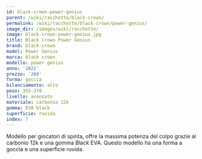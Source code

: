```yaml
---
id: black-crown-power-genius
parent: /wiki/racchette/black-crown/
permalink: /wiki/racchette/black-crown/power-genius/
image_dir: /images/wiki/racchette/
image: black-crown-power-genius.jpg
title: Black Crown Power Genius
brand: black-crown
model: Power Genius
marca: black crown
modello: power genius
anno: '2021'
prezzo: '260'
forma: goccia
bilanciamento: alto
peso: 355-370
livello: avanzato
materiale: carbonio 12k
gomma: EVA black
superficie: ruvida
index: 7
---
```

Modello per giocatori di spinta, offre la massima potenza del colpo grazie al carbonio 12k e una gomma Black EVA. Questo modello ha una forma a goccia e una superficie ruvida.